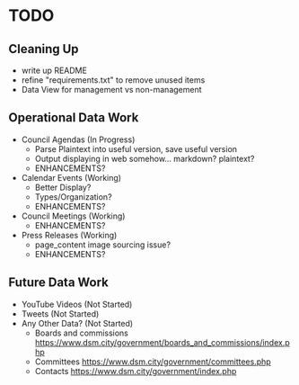 # TODO

## Cleaning Up

- write up README
- refine "requirements.txt" to remove unused items
- Data View for management vs non-management

## Operational Data Work

- Council Agendas (In Progress)
  - Parse Plaintext into useful version, save useful version
  - Output displaying in web somehow... markdown? plaintext?
  - ENHANCEMENTS?
- Calendar Events (Working)
  - Better Display? 
  - Types/Organization? 
  - ENHANCEMENTS?
- Council Meetings (Working)
  - ENHANCEMENTS?
- Press Releases (Working)
  - page_content image sourcing issue? 
  - ENHANCEMENTS?

## Future Data Work

- YouTube Videos (Not Started)
- Tweets (Not Started)
- Any Other Data? (Not Started)
  - Boards and commissions https://www.dsm.city/government/boards_and_commissions/index.php
  - Committees https://www.dsm.city/government/committees.php
  - Contacts https://www.dsm.city/government/index.php
